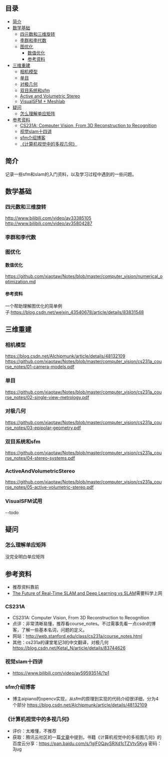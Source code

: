 ## 目录
* [简介](#简介)
* [数学基础](#数学基础)
  * [四元数和三维旋转](#四元数和三维旋转)
  * [李群和李代数](#李群和李代数)
  * [图优化](#图优化)
    * [数值优化](#数值优化)
    * [参考资料](#参考资料)
* [三维重建](#三维重建)
  * [相机模型](#相机模型)
  * [单目](#单目)
  * [对极几何](#对极几何)
  * [双目系统和sfm](#双目系统和sfm)
  * [Active and Volumetric Stereo](#ActiveAndVolumetricStereo)
  * [VisualSFM + Meshlab](#VisualSFM试用)
* [疑问](#疑问)
  * [怎么理解单应矩阵](#怎么理解单应矩阵)
* [参考资料](#参考资料)
  * [CS231A: Computer Vision, From 3D Reconstruction to Recognition](#CS231A)
  * [视觉slam十四讲](#视觉slam十四讲)
  * [sfm介绍博客](#sfm介绍博客)
  * [《计算机视觉中的多视几何》](#《计算机视觉中的多视几何》)

## 简介
记录一些sfm和slam的入门资料，以及学习过程中遇到的一些问题。

## 数学基础
### 四元数和三维旋转
http://www.bilibili.com/video/av33385105  
http://www.bilibili.com/video/av35804287

### 李群和李代数



### 图优化
#### 数值优化
https://github.com/xiaotaw/Notes/blob/master/computer_vision/numerical_optimization.md

#### 参考资料
一个帮助理解图优化的简单例子:https://blog.csdn.net/weixin_43540678/article/details/83831548

## 三维重建
### 相机模型
https://blog.csdn.net/AIchipmunk/article/details/48132109
https://github.com/xiaotaw/Notes/blob/master/computer_vision/cs231a_course_notes/01-camera-models.pdf
### 单目
https://github.com/xiaotaw/Notes/blob/master/computer_vision/cs231a_course_notes/02-single-view-metrology.pdf
### 对极几何
https://github.com/xiaotaw/Notes/blob/master/computer_vision/cs231a_course_notes/03-epipolar-geometry.pdf
### 双目系统和sfm
https://github.com/xiaotaw/Notes/blob/master/computer_vision/cs231a_course_notes/04-stereo-systems.pdf
### ActiveAndVolumetricStereo
https://github.com/xiaotaw/Notes/blob/master/computer_vision/cs231a_course_notes/05-active-volumetric-stereo.pdf
### VisualSFM试用
--todo


## 疑问
### 怎么理解单应矩阵
没完全明白单应矩阵


## 参考资料
* 推荐资料靠前
* [The Future of Real-Time SLAM and Deep Learning vs SLAM](#http://www.computervisionblog.com/2016/01/why-slam-matters-future-of-real-time.html)需要科学上网
### CS231A
* CS231A: Computer Vision, From 3D Reconstruction to Recognition  
* 点评：非常清晰易懂，推荐看course_notes。不过需事先看一点csdn的博客，了解一些基本名词，问题的定义。
* 网站：http://web.stanford.edu/class/cs231a/course_notes.html  
* 其他：cs231a的课堂笔记3的中文翻译，对极几何 https://blog.csdn.net/Ketal_N/article/details/83744626

### 视觉slam十四讲
* https://www.bilibili.com/video/av59593514/?p1

### sfm介绍博客
* 博主aipiano的opencv实现，从sfm的原理到实现的代码介绍很详细，分为4个部分 https://blog.csdn.net/AIchipmunk/article/details/48132109

### 《计算机视觉中的多视几何》
* 评价：太难懂，不推荐
* 获取：腾讯云社区的一篇[文章](https://cloud.tencent.com/developer/news/274792)中提到，书籍《计算机视觉中的多视图几何》的百度云分享：https://pan.baidu.com/s/1glF0QaySRXd1cTZVtv5Kyg 密码：3jug



